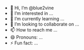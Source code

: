 - 👋 Hi, I’m @blue2vine
- 👀 I’m interested in ...
- 🌱 I’m currently learning ...
- 💞️ I’m looking to collaborate on ...
- 📫 How to reach me ...
- 😄 Pronouns: ...
- ⚡ Fun fact: ...

<!---
blue2vine/blue2vine is a ✨ special ✨ repository because its `README.md` (this file) appears on your GitHub profile.
You can click the Preview link to take a look at your changes.
--->
